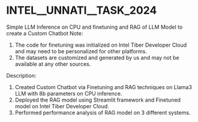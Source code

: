 # INTEL__UNNATI__TASK_2024
Simple LLM Inference on CPU and finetuning and RAG of LLM Model to create a Custom Chatbot
Note:<BR>
1. The code for finetuning was initialized on Intel Tiber Developer Cloud and may need to be personalized for other platforms.<br>
2. The datasets are customized and generated by us and may not be available at any other sources.<br>

Description:<br>
1. Created Custom Chatbot via Finetuning and RAG techniques on Llama3 LLM with 8b parameters on CPU inference.<br>
2. Deployed the RAG model using Streamlit framework and Finetuned model on Intel Tiber Developer Cloud.<br>
3. Performed performance analysis of RAG model on 3 different systems.<br>
